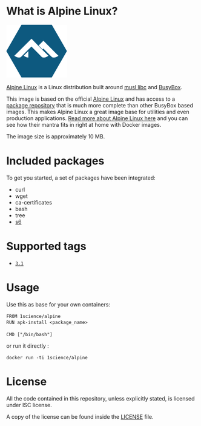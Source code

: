 # What is Alpine Linux?

![logo](https://raw.githubusercontent.com/1science/docker-alpine/latest/logo.png)

[Alpine Linux](http://alpinelinux.org/) is a Linux distribution built around [musl libc](http://www.musl-libc.org/) and [BusyBox](http://www.busybox.net/). 

This image is based on the official [Alpine Linux](https://registry.hub.docker.com/u/library/alpine/) and has access to a [package repository](http://forum.alpinelinux.org/packages) that is much more complete than other BusyBox based images. 
This makes Alpine Linux a great image base for utilities and even production applications. [Read more about Alpine Linux here](https://www.alpinelinux.org/about/) and you can see how their mantra fits in right at home with Docker images.

The image size is approximately 10 MB.

# Included packages

To get you started, a set of packages have been integrated:

- curl
- wget
- ca-certificates
- bash
- tree
- [s6](http://blog.tutum.co/2014/12/02/docker-and-s6-my-new-favorite-process-supervisor/)


# Supported tags

-	[`3.1`](https://github.com/1science/docker-alpine/tree/3.1)

# Usage

Use this as base for your own containers:

```
FROM 1science/alpine
RUN apk-install <package_name>

CMD ["/bin/bash"]
```

or run it directly : 

```
docker run -ti 1science/alpine
```


# License

All the code contained in this repository, unless explicitly stated, is
licensed under ISC license.

A copy of the license can be found inside the [LICENSE](LICENSE) file.